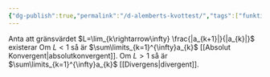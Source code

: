 ```yaml
---
{"dg-publish":true,"permalink":"/d-alemberts-kvottest/","tags":["funktionsteori"]}
---
```


Anta att gränsvärdet $L=\lim_{k\rightarrow\infty} \frac{|a_{k+1}|}{|a_{k}|}$ existerar
Om $L<1$ så är $\sum\limits_{k=1}^{\infty}a_{k}$ [[Absolut Konvergent\|absolutkonvergent]].
Om $L>1$ så är $\sum\limits_{k=1}^{\infty}a_{k}$ [[Divergens\|divergent]].